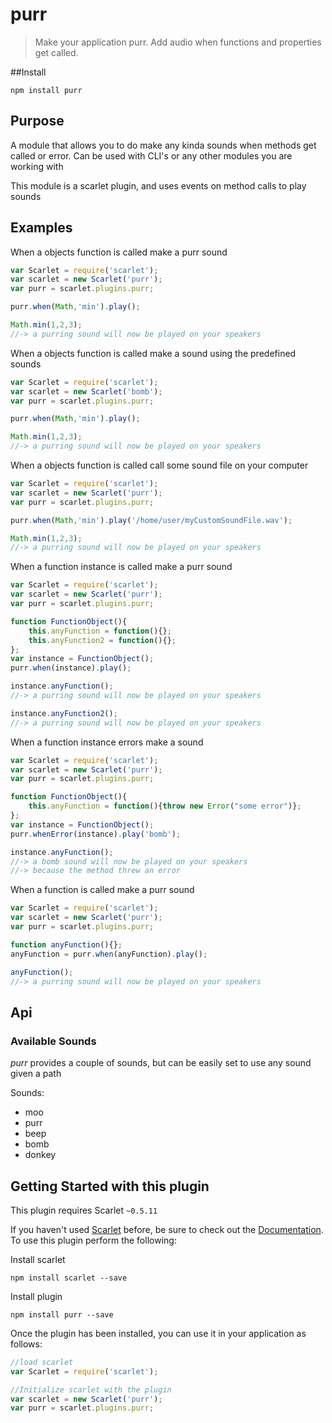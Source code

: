purr
======================

> Make your application purr. Add audio when functions and properties get called.

##Install

  `npm install purr`

## Purpose

A module that allows you to do make any kinda sounds when methods get called or error.  Can be used with CLI's or any other modules you are working with

This module is a scarlet plugin, and uses events on method calls to play sounds

## Examples

When a objects function is called make a purr sound
```javascript
var Scarlet = require('scarlet');
var scarlet = new Scarlet('purr');
var purr = scarlet.plugins.purr;

purr.when(Math,'min').play();

Math.min(1,2,3);
//-> a purring sound will now be played on your speakers
```

When a objects function is called make a sound using the predefined sounds
```javascript
var Scarlet = require('scarlet');
var scarlet = new Scarlet('bomb');
var purr = scarlet.plugins.purr;

purr.when(Math,'min').play();

Math.min(1,2,3);
//-> a purring sound will now be played on your speakers
```

When a objects function is called call some sound file on your computer
```javascript
var Scarlet = require('scarlet');
var scarlet = new Scarlet('purr');
var purr = scarlet.plugins.purr;

purr.when(Math,'min').play('/home/user/myCustomSoundFile.wav');

Math.min(1,2,3);
//-> a purring sound will now be played on your speakers
```

When a function instance is called make a purr sound
```javascript
var Scarlet = require('scarlet');
var scarlet = new Scarlet('purr');
var purr = scarlet.plugins.purr;

function FunctionObject(){
	this.anyFunction = function(){};
	this.anyFunction2 = function(){};
};
var instance = FunctionObject();
purr.when(instance).play();

instance.anyFunction();
//-> a purring sound will now be played on your speakers

instance.anyFunction2();
//-> a purring sound will now be played on your speakers
```

When a function instance errors make a sound
```javascript
var Scarlet = require('scarlet');
var scarlet = new Scarlet('purr');
var purr = scarlet.plugins.purr;

function FunctionObject(){
	this.anyFunction = function(){throw new Error("some error")};
};
var instance = FunctionObject();
purr.whenError(instance).play('bomb');

instance.anyFunction();
//-> a bomb sound will now be played on your speakers
//-> because the method threw an error
```

When a function is called make a purr sound
```javascript
var Scarlet = require('scarlet');
var scarlet = new Scarlet('purr');
var purr = scarlet.plugins.purr;

function anyFunction(){};
anyFunction = purr.when(anyFunction).play();

anyFunction();
//-> a purring sound will now be played on your speakers
```

## Api

### Available Sounds

*purr* provides a couple of sounds, but can be easily set to use any sound given a path

Sounds:
* moo
* purr 
* beep
* bomb
* donkey

## Getting Started with this plugin
This plugin requires Scarlet `~0.5.11`

If you haven't used [Scarlet](https://github.com/scarletjs/scarlet) before, be sure to check out the [Documentation](https://github.com/scarletjs/scarlet).  To use this plugin perform the following:

Install scarlet
```shell
npm install scarlet --save
```

Install plugin
```shell
npm install purr --save
```

Once the plugin has been installed, you can use it in your application as follows:

```js
//load scarlet
var Scarlet = require('scarlet');

//Initialize scarlet with the plugin
var scarlet = new Scarlet('purr');
var purr = scarlet.plugins.purr;
```
